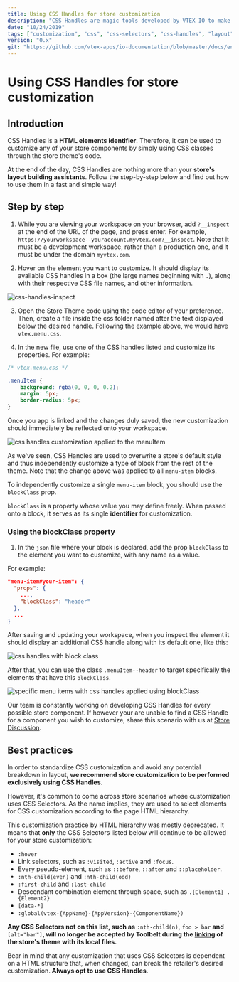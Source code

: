 ```yaml
---
title: Using CSS Handles for store customization
description: "CSS Handles are magic tools developed by VTEX IO to make it easier to customize components using CSS. Have a look at this recipe for more on how to identify and apply CSS Handles to your store, without the need for HTML CSS selectors"
date: "10/24/2019"
tags: ["customization", "css", "css-selectors", "css-handles", "layout"]
version: "0.x"
git: "https://github.com/vtex-apps/io-documentation/blob/master/docs/en/Recipes/style/using-css-handles-for-store-customization.md"
---
```


# Using CSS Handles for store customization

## Introduction 

CSS Handles is a **HTML elements identifier**. Therefore, it can be used to customize any of your store components by simply using CSS classes through the store theme's code. 

At the end of the day, CSS Handles are nothing more than your **store's layout building assistants**. Follow the step-by-step below and find out how to use them in a fast and simple way! 

## Step by step 

1. While you are viewing your workspace on your browser, add `?__inspect` at the end of the URL of the page, and press enter. For example, `https://yourworkspace--youraccount.myvtex.com?__inspect`. Note that it must be a development workspace, rather than a production one, and it must be under the domain `myvtex.com`.

2. Hover on the element you want to customize. It should display its available CSS handles in a box (the large names beginning with `.`), along with their respective CSS file names, and other information.

![css-handles-inspect](https://user-images.githubusercontent.com/5691711/70256857-ffdd8780-1767-11ea-936d-a98cbfc924c1.png)

3. Open the Store Theme code using the code editor of your preference. Then, create a file inside the css folder named after the text displayed below the desired handle. Following the example above, we would have `vtex.menu.css`.

4. In the new file, use one of the CSS handles listed and customize its properties. For example:

```css
/* vtex.menu.css */

.menuItem {  
    background: rgba(0, 0, 0, 0.2);
    margin: 5px;
    border-radius: 5px;
}
```

Once you app is linked and the changes duly saved, the new customization should immediately be reflected onto your workspace.  

![css handles customization applied to the menuItem](https://user-images.githubusercontent.com/5691711/70257811-d160ac00-1769-11ea-8434-67f71afc2056.png)

As we've seen, CSS Handles are used to overwrite a store's default style and thus independently customize a type of block from the rest of the theme. Note that the change above was applied to all `menu-item` blocks.

To independently customize a single `menu-item` block, you should use the  `blockClass` prop.

`blockClass` is a property whose value you may define freely. When passed onto a block, it serves as its single **identifier** for customization. 

### Using the blockClass property

1. In the `json` file where your block is declared, add the prop `blockClass` to the element you want to customize, with any name as a value.

For example:
```json
"menu-item#your-item": {
  "props": {
    ...,
    "blockClass": "header"
  },
  ...
}
```

After saving and updating your workspace, when you inspect the element it should display an additional CSS handle along with its default one, like this:

![css handles with block class](https://user-images.githubusercontent.com/5691711/70259211-7c726500-176c-11ea-9252-32b4aad76c12.png)

After that, you can use the class `.menuItem--header` to target specifically the elements that have this `blockClass`.

![specific menu items with css handles applied using blockClass](https://user-images.githubusercontent.com/5691711/70259424-e985fa80-176c-11ea-93e7-5c72770804f6.png)

<div class="alert alert-info">  
Our team is constantly working on developing CSS Handles for every possible store component. If however your are unable to find a CSS Handle for a component you wish to customize, share this scenario with us at <a href="https://github.com/vtex-apps/store-discussion">Store Discussion</a>.  
</div>

## Best practices

In order to standardize CSS customization and avoid any potential breakdown in layout, **we recommend store customization to be performed exclusively using CSS Handles**. 

However, it's common to come across store scenarios whose customization uses CSS Selectors. As the name implies, they are used to select elements for CSS customization according to the page HTML hierarchy. 

This customization practice by HTML hierarchy was mostly deprecated. It means that **only** the CSS Selectors listed below will continue to be allowed for your store customization:

- `:hover`   
- Link selectors, such as `:visited`, `:active` and `:focus`.   
- Every pseudo-element, such as  `::before`, `::after` and `::placeholder`. 
- `:nth-child(even)` and `:nth-child(odd)` 
- `:first-child` and `:last-child`
- Descendant combination element through space, such as `.{Element1} .{Element2}` 
- `[data-*]` 
- `:global(vtex-{AppName}-{AppVersion}-{ComponentName})`

**Any CSS Selectors not on this list, such as** `:nth-child(n)`**,** `foo > bar` **and** `[alt="bar"]`**, will no longer be accepted by Toolbelt during the [linking](https://vtex.io/docs/recipes/store/linking-an-app) of the store's theme with its local files.**

<div class="alert alert-warning">  
Bear in mind that any customization that uses CSS Selectors is dependent on a HTML structure that, when changed, can break the retailer's desired customization.<strong> Always opt to use CSS Handles</strong>. 
</div>

